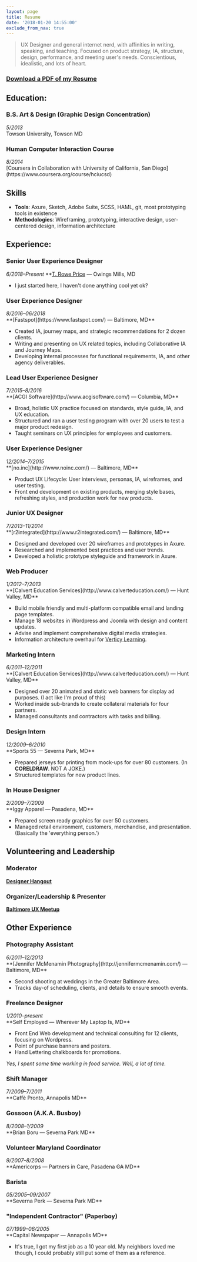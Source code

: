 ```yaml
---
layout: page
title: Resume
date: '2018-01-20 14:55:00'
exclude_from_nav: true
---
```


> UX Designer and general internet nerd, with affinities in writing, speaking, and teaching. Focused on product strategy, IA, structure, design, performance, and meeting user's needs. Conscientious, idealistic, and lots of heart.

### <a href="/files/glr-resume.pdf">Download a PDF of my Resume</a>

## Education:

### B.S. Art & Design (Graphic Design Concentration)
<aside><em>5/2013</em></aside>
Towson University, Towson MD

### Human Computer Interaction Course
<aside><em>8/2014</em></aside>
[Coursera in Collaboration with University of California, San Diego](https://www.coursera.org/course/hciucsd)


## Skills

* **Tools**: Axure, Sketch, Adobe Suite, SCSS, HAML, git, most prototyping tools in existence
* **Methodologies**: Wireframing, prototyping, interactive design, user-centered design, information architecture

## Experience:

### Senior User Experience Designer
<aisde><em>6/2018&ndash;Present</em></aside>
**[T. Rowe Price](https://troweprice.com/) &mdash; Owings Mills, MD

* I just started here, I haven't done anything cool yet ok?

### User Experience Designer
<aside><em>8/2016&ndash;06/2018</em></aside>
**[Fastspot](https://www.fastspot.com/) &mdash; Baltimore, MD**

* Created IA, journey maps, and strategic recommendations for 2 dozen clients.
* Writing and presenting on UX related topics, including Collaborative IA and Journey Maps.
* Developing internal processes for functional requirements, IA, and other agency deliverables.

### Lead User Experience Designer
<aside><em>7/2015&ndash;8/2016</em></aside>
**[ACGI Software](http://www.acgisoftware.com/) &mdash; Columbia, MD**

* Broad, holistic UX practice focused on standards, style guide, IA, and UX education.
* Structured and ran a user testing program with over 20 users to test a major product redesign.
* Taught seminars on UX principles for employees and customers.

### User Experience Designer
<aside><em>12/2014&ndash;7/2015</em></aside>
**[no.inc](http://www.noinc.com/) &mdash; Baltimore, MD**

* Product UX Lifecycle: User interviews, personas, IA, wireframes, and user testing.
* Front end development on existing products, merging style bases, refreshing styles, and production work for new products.

### Junior UX Designer
<aside><em>7/2013&ndash;11/2014</em></aside>
**[r2integrated](http://www.r2integrated.com/) &mdash; Baltimore, MD**

* Designed and developed over 20 wireframes and prototypes in Axure.
* Researched and implemented best practices and user trends.
* Developed a holistic prototype styleguide and framework in Axure.

### Web Producer
<aside><em>1/2012&ndash;7/2013</em></aside>
**[Calvert Education Services](http://www.calverteducation.com/) &mdash; Hunt Valley, MD**

* Build mobile friendly and multi-platform compatible email and landing page templates.
* Manage 18 websites in Wordpress and Joomla with design and content updates.
* Advise and implement comprehensive digital media strategies.
* Information architecture overhaul for [Verticy Learning](http://www.verticylearning.org/).

### Marketing Intern
<aside><em>6/2011&ndash;12/2011</em></aside>
**[Calvert Education Services](http://www.calverteducation.com/) &mdash; Hunt Valley, MD**

* Designed over 20 animated and static web banners for display ad purposes. (I act like I'm proud of this)
* Worked inside sub-brands to create collateral materials for four partners.
* Managed consultants and contractors with tasks and billing.

### Design Intern
<aside><em>12/2009&ndash;6/2010</em></aside>
**Sports 55 &mdash; Severna Park, MD**

* Prepared jerseys for printing from mock-ups for over 80 customers. (In **CORELDRAW**. NOT A JOKE.)
* Structured templates for new product lines.

### In House Designer
<aside><em>2/2009&ndash;7/2009</em></aside>
**Iggy Apparel &mdash; Pasadena, MD**

* Prepared screen ready graphics for over 50 customers.
* Managed retail environment, customers, merchandise, and presentation. (Basically the 'everything person.')

## Volunteering and Leadership

### Moderator
**[Designer Hangout](https://www.designerhangout.co/)**

### Organizer/Leadership & Presenter
**[Baltimore UX Meetup](https://www.meetup.com/Baltimore-UX-Meetup/)**

## Other Experience

### Photography Assistant
<aside><em>6/2011&ndash;12/2013</em></aside>
**[Jennifer McMenamin Photography](http://jennifermcmenamin.com/) &mdash; Baltimore, MD**

* Second shooting at weddings in the Greater Baltimore Area.
* Tracks day-of scheduling, clients, and details to ensure smooth events.

### Freelance Designer
<aside><em>1/2010&ndash;present</em></aside>
**Self Employed &mdash; Wherever My Laptop Is, MD**

* Front End Web development and technical consulting for 12 clients, focusing on Wordpress.
* Point of purchase banners and posters.
* Hand Lettering chalkboards for promotions.

*Yes, I spent some time working in food service. Well, a lot of time.*

### Shift Manager
<aside><em>7/2009&ndash;7/2011</em></aside>
**Caff&egrave; Pronto, Annapolis MD**

### Gossoon (A.K.A. Busboy)
<aside><em>8/2008&ndash;1/2009</em></aside>
**Brian Boru &mdash; Severna Park MD**

### Volunteer Maryland Coordinator
<aside><em>9/2007&ndash;8/2008</em></aside>
**Americorps &mdash; Partners in Care, Pasadena <del>CA</del> MD**

### Barista
<aside><em>05/2005&ndash;09/2007</em></aside>
**Severna Perk &mdash; Severna Park MD**

### "Independent Contractor" (Paperboy)
<aside><em>07/1999&ndash;06/2005</em></aside>
**Capital Newspaper &mdash; Annapolis MD**

* It's true, I got my first job as a 10 year old. My neighbors loved me though, I could probably still put some of them as a reference.
